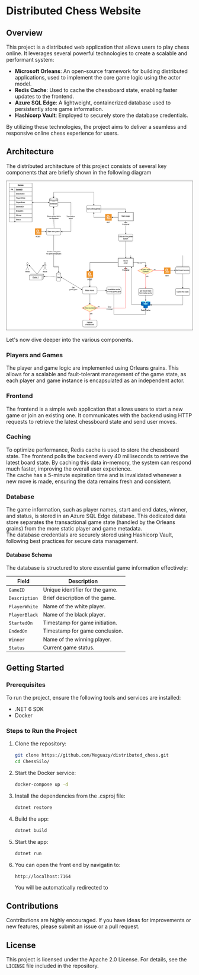 # Distributed Chess Website

## Overview
This project is a distributed web application that allows users to play chess online. It leverages several powerful technologies to create a scalable and performant system:

- **Microsoft Orleans**: An open-source framework for building distributed applications, used to implement the core game logic using the actor model.
- **Redis Cache**: Used to cache the chessboard state, enabling faster updates to the frontend.
- **Azure SQL Edge**: A lightweight, containerized database used to persistently store game information.
- **Hashicorp Vault**: Employed to securely store the database credentials.

By utilizing these technologies, the project aims to deliver a seamless and responsive online chess experience for users.

## Architecture

The distributed architecture of this project consists of several key components that are briefly shown in the following diagram

![Workflow Diagram](schema.png)

Let's now dive deeper into the various components.

### Players and Games
The player and game logic are implemented using Orleans grains. This allows for a scalable and fault-tolerant management of the game state, as each player and game instance is encapsulated as an independent actor.

### Frontend
The frontend is a simple web application that allows users to start a new game or join an existing one. It communicates with the backend using HTTP requests to retrieve the latest chessboard state and send user moves.

### Caching
To optimize performance, Redis cache is used to store the chessboard state. The frontend polls the backend every 40 milliseconds to retrieve the latest board state. By caching this data in-memory, the system can respond much faster, improving the overall user experience.  
The cache has a 5-minute expiration time and is invalidated whenever a new move is made, ensuring the data remains fresh and consistent.

### Database
The game information, such as player names, start and end dates, winner, and status, is stored in an Azure SQL Edge database. This dedicated data store separates the transactional game state (handled by the Orleans grains) from the more static player and game metadata.  
The database credentials are securely stored using Hashicorp Vault, following best practices for secure data management.

#### Database Schema

The database is structured to store essential game information effectively:

| Field          | Description                       |
|----------------|-----------------------------------|
| `GameID`       | Unique identifier for the game.   |
| `Description`  | Brief description of the game.    |
| `PlayerWhite`  | Name of the white player.         |
| `PlayerBlack`  | Name of the black player.         |
| `StartedOn`    | Timestamp for game initiation.    |
| `EndedOn`      | Timestamp for game conclusion.    |
| `Winner`       | Name of the winning player.       |
| `Status`       | Current game status.              |

## Getting Started

### Prerequisites
To run the project, ensure the following tools and services are installed:
- .NET 6 SDK
- Docker

### Steps to Run the Project

1. Clone the repository:
   ```bash
   git clone https://github.com/Meguazy/distributed_chess.git
   cd ChessSilo/
   ```

2. Start the Docker service:
   ```bash
   docker-compose up -d
   ```
   
3. Install the dependencies from the .csproj file:
   ```bash
   dotnet restore
   ```

4. Build the app:
   ```bash
   dotnet build
   ```

5. Start the app:
   ```bash
   dotnet run
   ```

6. You can open the front end by navigatin to:
   ```
   http://localhost:7164
   ```
   You will be automatically redirected to 

## Contributions

Contributions are highly encouraged. If you have ideas for improvements or new features, please submit an issue or a pull request.

## License

This project is licensed under the Apache 2.0 License. For details, see the `LICENSE` file included in the repository.
